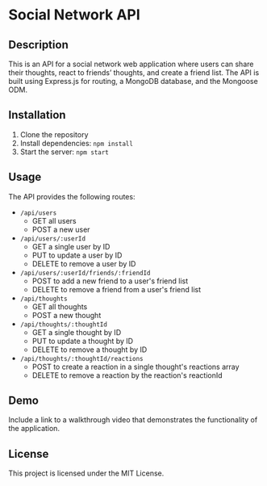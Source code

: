 # Social Network API

## Description

This is an API for a social network web application where users can share their thoughts, react to friends’ thoughts, and create a friend list. The API is built using Express.js for routing, a MongoDB database, and the Mongoose ODM.

## Installation

1. Clone the repository
2. Install dependencies: `npm install`
3. Start the server: `npm start`

## Usage

The API provides the following routes:

- `/api/users`
  - GET all users
  - POST a new user
- `/api/users/:userId`
  - GET a single user by ID
  - PUT to update a user by ID
  - DELETE to remove a user by ID
- `/api/users/:userId/friends/:friendId`
  - POST to add a new friend to a user's friend list
  - DELETE to remove a friend from a user's friend list
- `/api/thoughts`
  - GET all thoughts
  - POST a new thought
- `/api/thoughts/:thoughtId`
  - GET a single thought by ID
  - PUT to update a thought by ID
  - DELETE to remove a thought by ID
- `/api/thoughts/:thoughtId/reactions`
  - POST to create a reaction in a single thought's reactions array
  - DELETE to remove a reaction by the reaction's reactionId

## Demo

Include a link to a walkthrough video that demonstrates the functionality of the application.

## License

This project is licensed under the MIT License.
